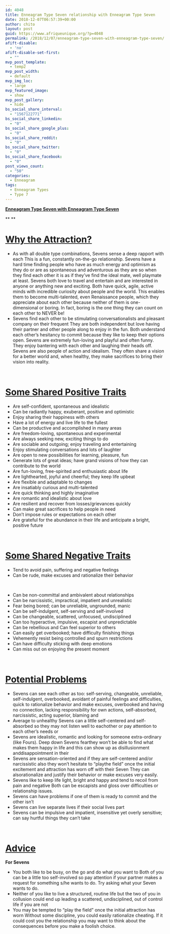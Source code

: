 ```yaml
---
id: 4048
title: Enneagram Type Seven relationship with Enneagram Type Seven
date: 2018-12-07T06:57:39+00:00
author: chito
layout: post
guid: https://www.afriqueunique.org/?p=4048
permalink: /2018/12/07/enneagram-type-seven-with-enneagram-type-seven/
afift-disable:
  - 'no'
afift-disable-set-first:
  - ""
mvp_post_template:
  - temp2
mvp_post_width:
  - default
mvp_img_loc:
  - large
mvp_featured_image:
  - show
mvp_post_gallery:
  - hide
bs_social_share_interval:
  - "1567122771"
bs_social_share_linkedin:
  - "0"
bs_social_share_google_plus:
  - "0"
bs_social_share_reddit:
  - "0"
bs_social_share_twitter:
  - "0"
bs_social_share_facebook:
  - "0"
post_views_count:
  - "50"
categories:
  - Enneagram
tags:
  - Enneagram Types
  - Type 7
---
```

**<u>Enneagram Type Seven with Enneagram Type Seven</u>**

** **

# <u>Why the Attraction?</u>

  * As with all double type combinations, Sevens sense a deep rapport with each This is a fun, constantly on-the-go relationship. Sevens have a hard time finding people who have as much energy and optimism as they do or are as spontaneous and adventurous as they are so when they find each other it is as if they’ve find the ideal mate, well playmate at least. Sevens both love to travel and entertain and are interested in anyone or anything new and exciting. Both have quick, agile, active minds with incredible curiosity about people and the world. This enables them to become multi-talented, even Renaissance people, which they appreciate about each other because neither of them is one-dimensional or boring. In fact, boring is the one thing they can count on each other to NEVER be!
  * Sevens find each other to be stimulating conversationalists and pleasant company on their frequent They are both independent but love having their partner and other people along to enjoy in the fun. Both understand each other’s hesitancy to commit because they like to keep their options open. Sevens are extremely fun-loving and playful and often funny. They enjoy bantering with each other and laughing their heads off. Sevens are also people of action and idealism. They often share a vision for a better world and, when healthy, they make sacrifices to bring their vision into reality.

&nbsp;

# <u>Some Shared Positive Traits</u>

  * Are self-confident, spontaneous and idealistic
  * Can be radiantly happy, exuberant, positive and optimistic
  * Enjoy sharing their happiness with others
  * Have a lot of energy and live life to the fullest
  * Can be productive and accomplished in many areas
  * Are freedom-loving, spontaneous and experimental
  * Are always seeking new, exciting things to do
  * Are sociable and outgoing; enjoy traveling and entertaining
  * Enjoy stimulating conversations and lots of laughter
  * Are open to new possibilities for learning, pleasure, fun
  * Generate lots of great ideas; have grand visions of how they can contribute to the world
  * Are fun-loving, free-spirited and enthusiastic about life
  * Are lighthearted, joyful and cheerful; they keep life upbeat
  * Are flexible and adaptable to changes
  * Are insatiably curious and multi-talented
  * Are quick thinking and highly imaginative
  * Are romantic and idealistic about love
  * Are resilient and recover from losses/grievances quickly
  * Can make great sacrifices to help people in need
  * Don’t impose rules or expectations on each other
  * Are grateful for the abundance in their life and anticipate a bright, positive future

&nbsp;

# <u>Some Shared Negative Traits</u>

  * Tend to avoid pain, suffering and negative feelings
  * Can be rude, make excuses and rationalize their behavior

&nbsp;

  * Can be non-committal and ambivalent about relationships
  * Can be narcissistic, impractical, impatient and unrealistic
  * Fear being bored; can be unreliable, ungrounded, manic
  * Can be self-indulgent, self-serving and self-involved
  * Can be changeable, scattered, unfocused, undisciplined
  * Can too hyperactive, impulsive, escapist and unpredictable
  * Can be rebellious and Can feel superior to others
  * Can easily get overbooked; have difficulty finishing things
  * Vehemently resist being controlled and spurn restrictions
  * Can have difficulty sticking with deep emotions
  * Can miss out on enjoying the present moment

&nbsp;

# <u>Potential Problems</u>

  * Sevens can see each other as too: self-serving, changeable, unreliable, self-indulgent, overbooked, avoidant of painful feelings and difficulties, quick to rationalize behavior and make excuses, overbooked and having no connection, lacking responsibility for own actions, self-absorbed, narcissistic, acting superior, blaming and
  * Average to unhealthy Sevens can a little self-centered and self-absorbed so they may not listen well to eachother or pay attention to each other’s needs or
  * Sevens are idealistic, romantic and looking for someone extra-ordinary (like Fours). Deep down Sevens fearthey won’t be able to find what makes them happy in life and this can show up as disillusionment anddisappointment in their
  * Sevens are sensation-oriented and if they are self-centered and/or narcissistic also they won’t hesitate to “playthe field” once the initial excitement and attraction has worn off with their Seven They can alsorationalize and justify their behavior or make excuses very easily.
  * Sevens like to keep life light, bright and happy and tend to recoil from pain and negative Both can be escapists and gloss over difficulties or relationship issues.
  * Sevens can have problems if one of them is ready to commit and the other isn’t
  * Sevens can live separate lives if their social lives part
  * Sevens can be impulsive and impatient, insensitive yet overly sensitive; can say hurtful things they can’t take

&nbsp;

# <u>Advice</u>

**For Sevens**

  * You both like to be busy, on the go and do what you want to Both of you can be a little too self-involved so pay attention if your partner makes a request for something s/he wants to do. Try asking what your Seven wants to do.
  * Neither of you like to live a structured, routine life but the two of you in collusion could end up leading a scattered, undisciplined, out of control life if you are not
  * You may be tempted to “play the field” once the initial attraction has worn Without some discipline, you could easily rationalize cheating. If it could cost you the relationship you may want to think about the consequences before you make a foolish choice.
